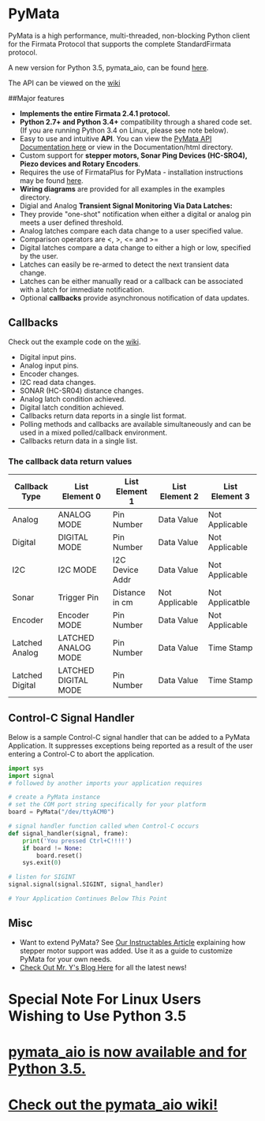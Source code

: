 PyMata
======
PyMata is a high performance, multi-threaded, non-blocking Python client for the Firmata Protocol that supports
the complete StandardFirmata protocol.

A new version for Python 3.5, pymata_aio, can be found [here](https://github.com/MrYsLab/pymata-aio). 

The API can be viewed on the [wiki](http://htmlpreview.github.io/?https://github.com/MrYsLab/PyMata/blob/master/documentation/html/index.html)

##Major features
 * __Implements the entire Firmata 2.4.1 protocol.__
 * __Python 2.7+ and Python 3.4+__ compatibility through a shared code set. (If you are running Python 3.4 on Linux, please see note below).
 * Easy to use and intuitive __API__. You can view the [PyMata API Documentation here](http://htmlpreview.github.com/?https://github.com/MrYsLab/PyMata/blob/master/documentation/html/PyMata.pymata.PyMata-class.html) or view in the Documentation/html directory.
 * Custom support for __stepper motors, Sonar Ping Devices (HC-SRO4), Piezo devices and Rotary Encoders__.
 * Requires the use of FirmataPlus for PyMata - installation instructions may be found [here](https://github.com/MrYsLab/PyMata/wiki/Installing-FirmataPlus).
 * __Wiring diagrams__ are provided for all examples in the examples directory.
 * Digial and Analog __Transient Signal Monitoring Via Data Latches:__
 * They provide "one-shot" notification when either a digital or analog pin meets a user defined threshold.
 * Analog latches compare each data change to a user specified value.
 * Comparison operators are <, >, <= and >=
 * Digital latches compare a data change to either a high or low, specified by the user.
 * Latches can easily be re-armed to detect the next transient data change.
 * Latches can be either manually read or a callback can be associated with a latch for immediate notification.
 * Optional __callbacks__ provide asynchronous notification of data updates.

## Callbacks
Check out the example code on the [wiki](https://github.com/MrYsLab/PyMata/wiki).
  * Digital input pins.
  * Analog input pins.
  * Encoder changes.
  * I2C read data changes.
  * SONAR (HC-SR04) distance changes.
  * Analog latch condition achieved.
  * Digital latch condition achieved.
  * Callbacks return data reports in a single list format.
  * Polling methods and callbacks are available simultaneously and can be used in a mixed polled/callback environment.
  * Callbacks return data in a single list.
  
### The callback data return values
  
| Callback Type | List Element 0     | List Element 1 | List Element 2  | List Element 3 |
| ------------- | --------------     | -------------- | --------------  | -------------- |
| Analog        |  ANALOG MODE       |  Pin Number    | Data Value      | Not Applicable
| Digital       | DIGITAL MODE       |  Pin Number    | Data Value      | Not Applicable
| I2C           | I2C MODE           |I2C Device Addr | Data Value      | Not Applicable
| Sonar         | Trigger Pin        |Distance in cm  | Not Applicable  | Not Applicatble
| Encoder       | Encoder MODE       | Pin Number     | Data Value      | Not Applicable
| Latched Analog|LATCHED ANALOG MODE | Pin Number     | Data Value      | Time Stamp
|Latched Digital|LATCHED DIGITAL MODE| Pin Number     | Data Value      | Time Stamp


## Control-C Signal Handler
Below is a sample Control-C signal handler that can be added to a PyMata Application.
It suppresses exceptions being reported as a result of the user entering a Control-C to abort the application.

```python
import sys
import signal
# followed by another imports your application requires

# create a PyMata instance
# set the COM port string specifically for your platform
board = PyMata("/dev/ttyACM0")

# signal handler function called when Control-C occurs
def signal_handler(signal, frame):
    print('You pressed Ctrl+C!!!!')
    if board != None:
        board.reset()
    sys.exit(0)

# listen for SIGINT
signal.signal(signal.SIGINT, signal_handler)

# Your Application Continues Below This Point
```

## Misc
- Want to extend PyMata? See [Our Instructables Article](http://www.instructables.com/id/Going-Beyond-StandardFirmata-Adding-New-Device-Sup/) explaining how stepper motor support was added. Use it as a guide to customize PyMata for your own needs.
- [Check Out Mr. Y's Blog Here](http://mryslab.blogspot.com/) for all the latest news!


# Special Note For Linux Users Wishing to Use Python 3.5
# [pymata_aio is now available and for Python 3.5.](https://github.com/MrYsLab/pymata-aio)
# [Check out the pymata_aio wiki!](https://github.com/MrYsLab/pymata-aio/wiki)
